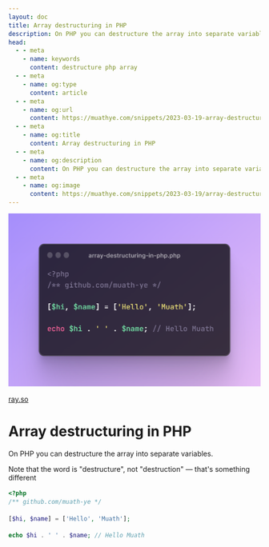 ```yaml
---
layout: doc
title: Array destructuring in PHP
description: On PHP you can destructure the array into separate variables.
head:
  - - meta
    - name: keywords
      content: destructure php array
  - - meta
    - name: og:type
      content: article
  - - meta
    - name: og:url
      content: https://muathye.com/snippets/2023-03-19-array-destructuring-in-php
  - - meta
    - name: og:title
      content: Array destructuring in PHP
  - - meta
    - name: og:description
      content: On PHP you can destructure the array into separate variables.
  - - meta
    - name: og:image
      content: https://muathye.com/snippets/2023-03-19/array-destructuring-in-php.png
---
```


![An image](/snippets/2023-03-19/array-destructuring-in-php.png)

[ray.so](https://ray.so/#code=PD9waHAKLyoqIGdpdGh1Yi5jb20vbXVhdGgteWUgKi8KClskaGksICRuYW1lXSA9IFsnSGVsbG8nLCAnTXVhdGgnXTsKCmVjaG8gJGhpIC4gJyAnIC4gJG5hbWU7IC8vIEhlbGxvIE11YXRo&darkMode=true&background=true&title=array-destructuring-in-php.php&language=php&padding=64)

# Array destructuring in PHP

On PHP you can destructure the array into separate variables.

Note that the word is "destructure", not "destruction" — that's something different

```php
<?php
/** github.com/muath-ye */

[$hi, $name] = ['Hello', 'Muath'];

echo $hi . ' ' . $name; // Hello Muath
```
